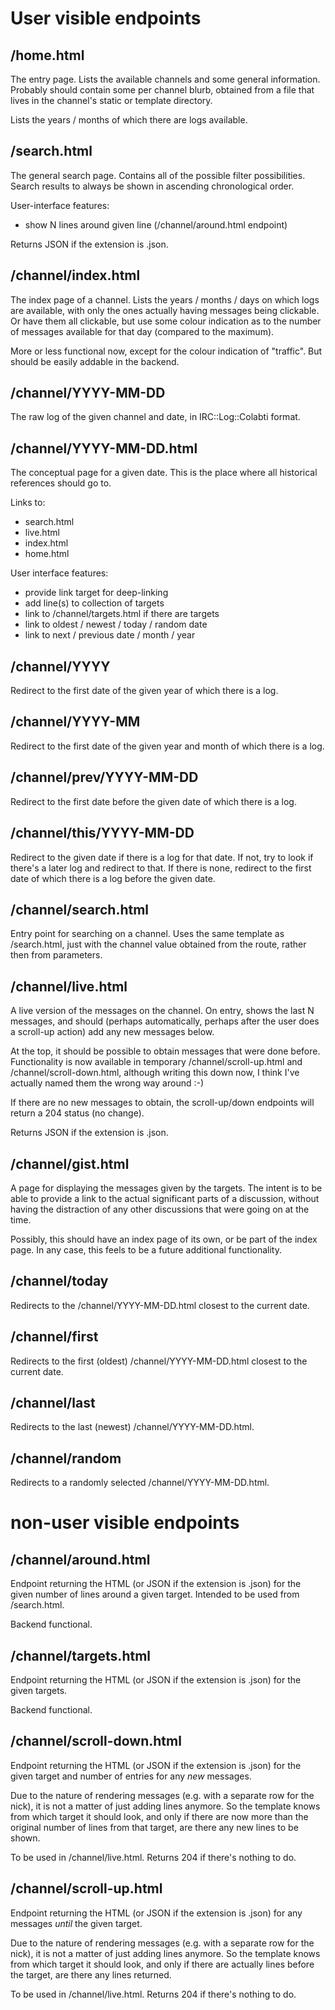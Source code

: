 # User visible endpoints

## /home.html

The entry page.  Lists the available channels and some general information.
Probably should contain some per channel blurb, obtained from a file that
lives in the channel's static or template directory.

Lists the years / months of which there are logs available.

## /search.html

The general search page.  Contains all of the possible filter possibilities.
Search results to always be shown in ascending chronological order.

User-interface features:
- show N lines around given line (/channel/around.html endpoint)

Returns JSON if the extension is .json.

## /channel/index.html

The index page of a channel.  Lists the years / months / days on which logs
are available, with only the ones actually having messages being clickable.
Or have them all clickable, but use some colour indication as to the number
of messages available for that day (compared to the maximum).

More or less functional now, except for the colour indication of "traffic".
But should be easily addable in the backend.

## /channel/YYYY-MM-DD

The raw log of the given channel and date, in IRC::Log::Colabti format.

## /channel/YYYY-MM-DD.html

The conceptual page for a given date.  This is the place where all historical
references should go to.

Links to:
- search.html
- live.html
- index.html
- home.html

User interface features:
- provide link target for deep-linking
- add line(s) to collection of targets
- link to /channel/targets.html if there are targets
- link to oldest / newest / today / random date
- link to next / previous date / month / year

## /channel/YYYY

Redirect to the first date of the given year of which there is a log.

## /channel/YYYY-MM

Redirect to the first date of the given year and month of which there is a log.

## /channel/prev/YYYY-MM-DD

Redirect to the first date before the given date of which there is a log.

## /channel/this/YYYY-MM-DD

Redirect to the given date if there is a log for that date.  If not, try to
look if there's a later log and redirect to that.  If there is none, redirect
to the first date of which there is a log before the given date.

## /channel/search.html

Entry point for searching on a channel.  Uses the same template as /search.html,
just with the channel value obtained from the route, rather then from
parameters.

## /channel/live.html

A live version of the messages on the channel.  On entry, shows the last N
messages, and should (perhaps automatically, perhaps after the user does a
scroll-up action) add any new messages below.

At the top, it should be possible to obtain messages that were done before.
Functionality is now available in temporary /channel/scroll-up.html and
/channel/scroll-down.html, although writing this down now, I think I've
actually named them the wrong way around :-)

If there are no new messages to obtain, the scroll-up/down endpoints will
return a 204 status (no change).

Returns JSON if the extension is .json.

## /channel/gist.html

A page for displaying the messages given by the targets.  The intent is to
be able to provide a link to the actual significant parts of a discussion,
without having the distraction of any other discussions that were going on
at the time.

Possibly, this should have an index page of its own, or be part of the
index page.  In any case, this feels to be a future additional functionality.

## /channel/today

Redirects to the /channel/YYYY-MM-DD.html closest to the current date.

## /channel/first

Redirects to the first (oldest) /channel/YYYY-MM-DD.html closest to the
current date.

## /channel/last

Redirects to the last (newest) /channel/YYYY-MM-DD.html.

## /channel/random

Redirects to a randomly selected /channel/YYYY-MM-DD.html.

# non-user visible endpoints

## /channel/around.html

Endpoint returning the HTML (or JSON if the extension is .json) for the given
number of lines around a given target.  Intended to be used from /search.html.

Backend functional.

## /channel/targets.html

Endpoint returning the HTML (or JSON if the extension is .json) for the given
targets.

Backend functional.

## /channel/scroll-down.html

Endpoint returning the HTML (or JSON if the extension is .json) for the given
target and number of entries for any *new* messages.

Due to the nature of rendering messages (e.g. with a separate row for the nick),
it is not a matter of just adding lines anymore.  So the template knows from
which target it should look, and only if there are now more than the original
number of lines from that target, are there any new lines to be shown.

To be used in /channel/live.html.  Returns 204 if there's nothing to do.

## /channel/scroll-up.html

Endpoint returning the HTML (or JSON if the extension is .json) for any messages
*until* the given target.

Due to the nature of rendering messages (e.g. with a separate row for the nick),
it is not a matter of just adding lines anymore.  So the template knows from
which target it should look, and only if there are actually lines before the
target, are there any lines returned.

To be used in /channel/live.html.  Returns 204 if there's nothing to do.
